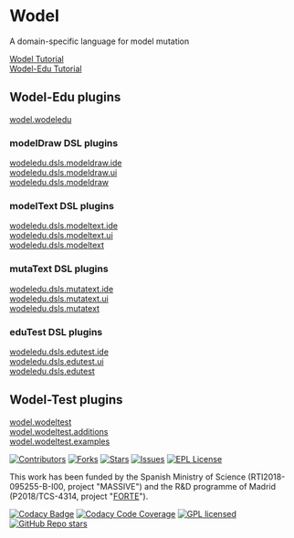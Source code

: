 # Wodel
A domain-specific language for model mutation

[Wodel Tutorial](https://github.com/gomezabajo/Wodel/wiki/Get-Started)<br>
[Wodel-Edu Tutorial](https://github.com/gomezabajo/Wodel/wiki/Get-Started-with-Wodel-Edu)

## Wodel-Edu plugins

[wodel.wodeledu](https://github.com/gomezabajo/Wodel/tree/master/wodel.wodeledu)

### modelDraw DSL plugins

[wodeledu.dsls.modeldraw.ide](https://github.com/gomezabajo/Wodel/tree/master/wodeledu.dsls.modeldraw.ide)<br>
[wodeledu.dsls.modeldraw.ui](https://github.com/gomezabajo/Wodel/tree/master/wodeledu.dsls.modeldraw.ui)<br>
[wodeledu.dsls.modeldraw](https://github.com/gomezabajo/Wodel/tree/master/wodeledu.dsls.modeldraw)<br>

### modelText DSL plugins

[wodeledu.dsls.modeltext.ide](https://github.com/gomezabajo/Wodel/tree/master/wodeledu.dsls.modeltext.ide)<br>
[wodeledu.dsls.modeltext.ui](https://github.com/gomezabajo/Wodel/tree/master/wodeledu.dsls.modeltext.ui)<br>
[wodeledu.dsls.modeltext](https://github.com/gomezabajo/Wodel/tree/master/wodeledu.dsls.modeltext)<br>

### mutaText DSL plugins

[wodeledu.dsls.mutatext.ide](https://github.com/gomezabajo/Wodel/tree/master/wodeledu.dsls.mutatext.ide)<br>
[wodeledu.dsls.mutatext.ui](https://github.com/gomezabajo/Wodel/tree/master/wodeledu.dsls.mutatext.ui)<br>
[wodeledu.dsls.mutatext](https://github.com/gomezabajo/Wodel/tree/master/wodeledu.dsls.mutatext)<br>

### eduTest DSL plugins

[wodeledu.dsls.edutest.ide](https://github.com/gomezabajo/Wodel/tree/master/wodeledu.dsls.edutest.ide)<br>
[wodeledu.dsls.edutest.ui](https://github.com/gomezabajo/Wodel/tree/master/wodeledu.dsls.edutest.ui)<br>
[wodeledu.dsls.edutest](https://github.com/gomezabajo/Wodel/tree/master/wodeledu.dsls.edutest)<br>

## Wodel-Test plugins

[wodel.wodeltest](https://github.com/gomezabajo/Wodel/tree/master/wodel.wodeltest)<br>
[wodel.wodeltest.additions](https://github.com/gomezabajo/Wodel/tree/master/wodel.wodeltest.additions)<br>
[wodel.wodeltest.examples](https://github.com/gomezabajo/Wodel/tree/master/wodel.wodeltest.examples)<br>

[![Contributors][contributors-shield]][contributors-url]
[![Forks][forks-shield]][forks-url]
[![Stars][stars-shield]][stars-url]
[![Issues][issues-shield]][issues-url]
[![EPL License][license-shield]][license-url]

This work has been funded by the Spanish Ministry of Science (RTI2018-095255-B-I00, project "MASSIVE") and the R&D programme of Madrid (P2018/TCS-4314, project "[FORTE](https://antares.sip.ucm.es/forte-cm/)"). 

[contributors-shield]: https://img.shields.io/github/contributors/gomezabajo/Wodel?style=for-the-badge
[contributors-url]: https://github.com/gomezabajo/Wodel/graphs/contributors

[stars-shield]: https://img.shields.io/github/stars/gomezabajo/Wodel?style=for-the-badge
[stars-url]: https://github.com/gomezabajo/Wodel/stargazers

[forks-shield]: https://img.shields.io/github/forks/gomezabajo/Wodel?style=for-the-badge
[forks-url]: https://github.com/gomezabajo/Wodel/network/members

[issues-shield]: https://img.shields.io/github/issues/gomezabajo/Wodel?style=for-the-badge
[issues-url]: https://github.com/gomezabajo/Wodel/issues

[license-shield]: https://img.shields.io/github/license/gomezabajo/Wodel?style=for-the-badge
[license-url]: https://raw.githubusercontent.com/gomezabajo/Wodel/master/LICENSE.txt


[![Codacy Badge](https://app.codacy.com/project/badge/Grade/9aaa4b031c1d4143bdd39c4eedf49562)](https://www.codacy.com/gh/gomezabajo/Wodel/dashboard?utm_source=github.com&amp;utm_medium=referral&amp;utm_content=gomezabajo/Wodel&amp;utm_campaign=Badge_Grade)
[![Codacy Code Coverage](https://app.codacy.com/project/badge/Coverage/9aaa4b031c1d4143bdd39c4eedf49562)](https://www.codacy.com/gh/gomezabajo/Wodel/dashboard?utm_source=github.com&utm_medium=referral&utm_content=gomezabajo/Wodel&utm_campaign=Badge_Coverage)
[![GPL licensed](https://img.shields.io/badge/license-EPL2.0-orange.svg)](https://www.eclipse.org/legal/epl-2.0/)
[![GitHub Repo stars](https://img.shields.io/github/stars/gomezabajo/Wodel?label=Repo%20Stars)](https://github.com/gomezabajo/Wodel/stargazers)
